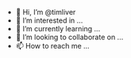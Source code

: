 - 👋 Hi, I’m @timliver
- 👀 I’m interested in ...
- 🌱 I’m currently learning ...
- 💞️ I’m looking to collaborate on ...
- 📫 How to reach me ...

<!---
timliver/timliver is a ✨ special ✨ repository because its `README.md` (this file) appears on your GitHub profile.
You can click the Preview link to take a look at your changes.
--->
